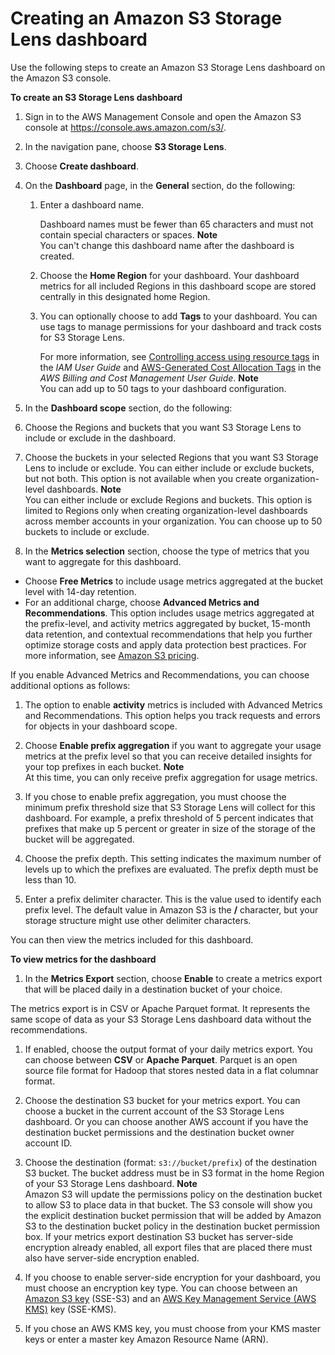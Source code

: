 # Creating an Amazon S3 Storage Lens dashboard<a name="storage_lens_console_creating"></a>

Use the following steps to create an Amazon S3 Storage Lens dashboard on the Amazon S3 console\.

**To create an S3 Storage Lens dashboard**

1. Sign in to the AWS Management Console and open the Amazon S3 console at [https://console\.aws\.amazon\.com/s3/](https://console.aws.amazon.com/s3/)\.

1. In the navigation pane, choose **S3 Storage Lens**\.

1. Choose **Create dashboard**\.

1. On the **Dashboard** page, in the **General** section, do the following:

   1. Enter a dashboard name\. 

      Dashboard names must be fewer than 65 characters and must not contain special characters or spaces\. 
**Note**  
You can't change this dashboard name after the dashboard is created\.

   1. Choose the **Home Region** for your dashboard\. Your dashboard metrics for all included Regions in this dashboard scope are stored centrally in this designated home Region\. 

   1. You can optionally choose to add **Tags** to your dashboard\. You can use tags to manage permissions for your dashboard and track costs for S3 Storage Lens\. 

      For more information, see [Controlling access using resource tags](https://docs.aws.amazon.com/IAM/latest/UserGuide/access_tags.html) in the *IAM User Guide* and [AWS\-Generated Cost Allocation Tags](https://docs.aws.amazon.com/awsaccountbilling/latest/aboutv2/aws-tags.html) in the *AWS Billing and Cost Management User Guide*\.
**Note**  
You can add up to 50 tags to your dashboard configuration\.

1.  In the **Dashboard scope** section, do the following:

   1. Choose the Regions and buckets that you want S3 Storage Lens to include or exclude in the dashboard\.

   1. Choose the buckets in your selected Regions that you want S3 Storage Lens to include or exclude\. You can either include or exclude buckets, but not both\. This option is not available when you create organization\-level dashboards\.
**Note**  
You can either include or exclude Regions and buckets\. This option is limited to Regions only when creating organization\-level dashboards across member accounts in your organization\. 
You can choose up to 50 buckets to include or exclude\.

1.  In the **Metrics selection** section, choose the type of metrics that you want to aggregate for this dashboard\.
   + Choose **Free Metrics** to include usage metrics aggregated at the bucket level with 14\-day retention\. 
   + For an additional charge, choose **Advanced Metrics and Recommendations**\. This option includes usage metrics aggregated at the prefix\-level, and activity metrics aggregated by bucket, 15\-month data retention, and contextual recommendations that help you further optimize storage costs and apply data protection best practices\. For more information, see [Amazon S3 pricing](http://aws.amazon.com/s3/pricing/)\.

   If you enable Advanced Metrics and Recommendations, you can choose additional options as follows:

   1. The option to enable **activity** metrics is included with Advanced Metrics and Recommendations\. This option helps you track requests and errors for objects in your dashboard scope\. 

   1. Choose **Enable prefix aggregation** if you want to aggregate your usage metrics at the prefix level so that you can receive detailed insights for your top prefixes in each bucket\.
**Note**  
At this time, you can only receive prefix aggregation for usage metrics\.

   1. If you chose to enable prefix aggregation, you must choose the minimum prefix threshold size that S3 Storage Lens will collect for this dashboard\. For example, a prefix threshold of 5 percent indicates that prefixes that make up 5 percent or greater in size of the storage of the bucket will be aggregated\. 

   1. Choose the prefix depth\. This setting indicates the maximum number of levels up to which the prefixes are evaluated\. The prefix depth must be less than 10\. 

   1. Enter a prefix delimiter character\. This is the value used to identify each prefix level\. The default value in Amazon S3 is the **/** character, but your storage structure might use other delimiter characters\.

 You can then view the metrics included for this dashboard\.

**To view metrics for the dashboard**

1.  In the **Metrics Export** section, choose **Enable** to create a metrics export that will be placed daily in a destination bucket of your choice\. 

   The metrics export is in CSV or Apache Parquet format\. It represents the same scope of data as your S3 Storage Lens dashboard data without the recommendations\.

1.  If enabled, choose the output format of your daily metrics export\. You can choose between **CSV** or **Apache Parquet**\. Parquet is an open source file format for Hadoop that stores nested data in a flat columnar format\.

1. Choose the destination S3 bucket for your metrics export\. You can choose a bucket in the current account of the S3 Storage Lens dashboard\. Or you can choose another AWS account if you have the destination bucket permissions and the destination bucket owner account ID\.

1. Choose the destination \(format: `s3://bucket/prefix`\) of the destination S3 bucket\. The bucket address must be in S3 format in the home Region of your S3 Storage Lens dashboard\.
**Note**  
Amazon S3 will update the permissions policy on the destination bucket to allow S3 to place data in that bucket\. 
The S3 console will show you the explicit destination bucket permission that will be added by Amazon S3 to the destination bucket policy in the destination bucket permission box\.
 If your metrics export destination S3 bucket has server\-side encryption already enabled, all export files that are placed there must also have server\-side encryption enabled\. 

1. If you choose to enable server\-side encryption for your dashboard, you must choose an encryption key type\. You can choose between an [Amazon S3 key](https://docs.aws.amazon.com/AmazonS3/latest/dev/UsingServerSideEncryption.html) \(SSE\-S3\) and an [AWS Key Management Service \(AWS KMS\)](https://docs.aws.amazon.com/AmazonS3/latest/dev/UsingKMSEncryption.html) key \(SSE\-KMS\)\.

1. If you chose an AWS KMS key, you must choose from your KMS master keys or enter a master key Amazon Resource Name \(ARN\)\.